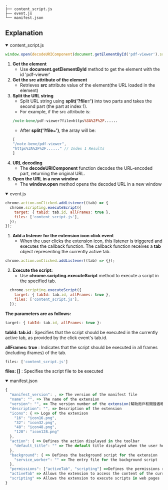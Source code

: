 ```
.
├── content_script.js
├── event.js
└── manifest.json

```

## Explanation

<details open>
<summary>content_script.js</summary>

```javascript
window.open(decodeURIComponent(document.getElementById('pdf-viewer').src.split('?file=')[1]));
```
  1. **Get the element**
      * Use **document.getElementById** method to get the element with the id 'pdf-viewer'
  2. **Get the src attribute of the element**
      * Retrieves **src** attribute value of the element(the URL loaded in the element)
  3. **Split the URL string**
      * Split URL string using **split('?file=')** into two parts and takes the second part (the part at index 1).
      * For example, if the src attribute is:
      ```perl
      /note-bene/pdf-viewer?file=https%3A%2F%2F......
      ```
      * After **split('?file=')**, the array will be:
      ```javascript
      [
      "/note-bene/pdf-viewer",
      "https%3A%2F%2F......" // Index 1 Results
      ]
      ```
  4. **URL decoding**
      * The **decodeURIComponent** function decodes the URL-encoded part, returning the original URL.
  5. **Open the URL in a new window**
      * The **window.open** method opens the decoded URL in a new window
</details>


<details open>
<summary>event.js</summary>

```javascript
chrome.action.onClicked.addListener((tab) => {
  chrome.scripting.executeScript({
    target: { tabId: tab.id, allFrames: true },
    files: ['content_script.js'],
  });
});
```

  1. **Add a listener for the extension icon click event**
      * When the user clicks the extension icon, this listener is triggered and executes the callback function. The callback function receives a **tab** object representing the currently active tab.
```javascript
chrome.action.onClicked.addListener((tab) => {});
```

  2. **Execute the script:**
      * Use **chrome.scripting.executeScript** method to execute a script in the specified tab. 
```javascript
  chrome.scripting.executeScript({
    target: { tabId: tab.id, allFrames: true },
    files: ['content_script.js'],
  });
```
**The parameters are as follows:**
```javascript
target: { tabId: tab.id, allFrames: true }:
```
**tabId: tab.id** : Specifies that the script should be executed in the currently active tab, as provided by the click event's tab.id.

**allFrames: true** : Indicates that the script should be executed in all frames (including iframes) of the tab.

```javascript
files: ['content_script.js']
```
**files: []** : Specifies the script file to be executed
</details>

<details open>
<summary>manifest.json</summary>

```javascript
{
  "manifest_version": , => The version of the manifest file
  "name": "", => The name of the extension
  "version": "", => The version number of the extension(幫助用戶和開發者瞭解擴充功能的變更)
  "description": "", => Description of the extension
  "icons": { => Logo of the extenison
    "16": "icon16.png",
    "32": "icon32.png",
    "48": "icon48.png",
    "128": "icon128.png"
  },
  "action": { => Defines the action displayed in the toolbar
    "default_title": "" => The default title displayed when the user hovers over the extension icon
  },
  "background": { => Defines the background script for the extension
    "service_worker": "" => The entry file for the background script
  },
  "permissions": ["activeTab", "scripting"] =>Defines the permissions required by the extension(Array)
  "activeTab" => Allows the extension to access the content of the currently active tab
  "scripting" => Allows the extension to execute scripts in web pages
}
```

</details>
